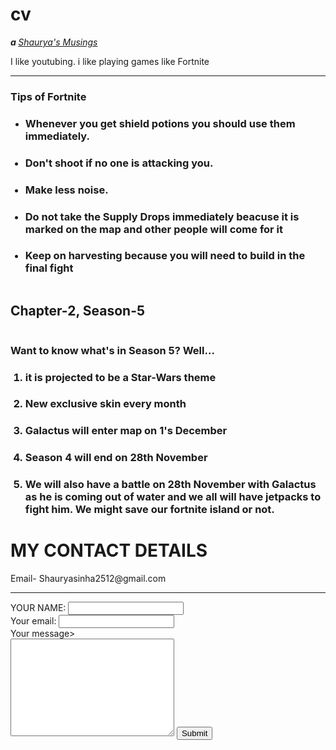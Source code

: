 # cv
<!DOCTYPE html>
<html lang="en" dir="ltr">

<head>
  <meta charset="utf-8">
  <title>Shaurya's Musings Personal Site</title>
</head>
<body>
<p><em> <strong>a
</strong><a href="https://www.youtube.com/channel/UCNmmApUBKz0jFl90Zevha3g"</a>  Shaurya's Musings </a></em></p>
<p>  I like youtubing. i like playing games like Fortnite</p>
<hr>
<h3> Tips of Fortnite </h2>
<ul>
<li> <h3>Whenever you get shield potions you should use them immediately.</li></h3>
<h3><li> Don't shoot if no one is attacking you.</li></h3>
<h3><li>Make less noise.</li></h3>
<h3><li>Do not take the Supply Drops immediately beacuse it is marked on the map and other people will come for it</li>
<h3><li> Keep on harvesting because you will need to build in the final fight</li></h3>
</ul>
<img src="https://cdn.discordapp.com/attachments/753981306001424414/781755575037067274/Screenshot_27.png" alt="">
<h2> Chapter-2, Season-5</h2>
<img src="https://cdn.discordapp.com/attachments/753981306001424414/781754656950976512/Screenshot_25.png" alt="">
<body> <h3>Want to know what's in Season 5? Well...</h3>
<ol>
<h3><li> it is projected to be a Star-Wars theme</h3>
<h3><li> New exclusive skin every month</h3>
<h3><li> Galactus will enter map on 1's December </h3>
<h3><li> Season 4 will end on 28th November</h3>
<h3><li> We will also have a battle on 28th November with Galactus as he is coming out of water and we all will have jetpacks to fight him. We might save our fortnite island or not.

  <img src="https://cdn.discordapp.com/attachments/753981306001424414/781866536381841408/unknown.png" alt="">
</ol>
</html>

<!DOCTYPE html>
<html>
  <head>
    <meta charset="utf-8">
    <title>html inputs</title>
  </head>
  <body>
<h1>MY CONTACT DETAILS</h1>
<p>Email- Shauryasinha2512@gmail.com</p>
<hr>
<form class="" action="mailto:Shaurya.sinha2512@gmail.com" method="post">
  <label>YOUR NAME:</label>
  <input type="text" name="" value=""><br>
  <label>Your email:</label>
  <input type="your email" name="" value=""><br>
  <label>Your message></label><br>
<textarea name="name" rows="10" cols="30"></textarea>
<input type="submit" name="">
</form>
</body>
</html>

